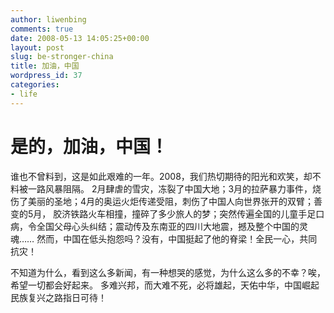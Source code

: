 ```yaml
---
author: liwenbing
comments: true
date: 2008-05-13 14:05:25+00:00
layout: post
slug: be-stronger-china
title: 加油，中国
wordpress_id: 37
categories:
- life
---
```


# **是的，加油，中国！**


谁也不曾料到，这是如此艰难的一年。2008，我们热切期待的阳光和欢笑，却不料被一路风暴阻隔。
2月肆虐的雪灾，冻裂了中国大地；3月的拉萨暴力事件，烧伤了美丽的圣地；4月的奥运火炬传递受阻，刺伤了中国人向世界张开的双臂；善变的5月， 胶济铁路火车相撞，撞碎了多少旅人的梦；突然传遍全国的儿童手足口病，令全国父母心头纠结；震动传及东南亚的四川大地震，撼及整个中国的灵魂……
然而，中国在低头抱怨吗？没有，中国挺起了他的脊梁！全民一心，共同抗灾！

不知道为什么，看到这么多新闻，有一种想哭的感觉，为什么这么多的不幸？唉，希望一切都会好起来。
多难兴邦，而大难不死，必将雄起，天佑中华，中国崛起民族复兴之路指日可待！
